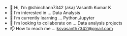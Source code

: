 - 👋 Hi, I’m @shinchann7342 (aka) Vasanth Kumar K
- 👀 I’m interested in ... Data Analysis
- 🌱 I’m currently learning ... Python,Jupyter
- 💞️ I’m looking to collaborate on ... Data analysis projects
- 📫 How to reach me ... ksvasanth7342@gmail.com

<!---
shinchann7342/shinchann7342 is a ✨ special ✨ repository because its `README.md` (this file) appears on your GitHub profile.
You can click the Preview link to take a look at your changes.
--->
